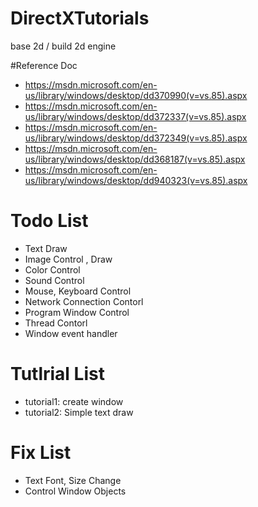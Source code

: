 # DirectXTutorials
base 2d / build 2d engine

#Reference Doc
- https://msdn.microsoft.com/en-us/library/windows/desktop/dd370990(v=vs.85).aspx
- https://msdn.microsoft.com/en-us/library/windows/desktop/dd372337(v=vs.85).aspx
- https://msdn.microsoft.com/en-us/library/windows/desktop/dd372349(v=vs.85).aspx
- https://msdn.microsoft.com/en-us/library/windows/desktop/dd368187(v=vs.85).aspx
- https://msdn.microsoft.com/en-us/library/windows/desktop/dd940323(v=vs.85).aspx

# Todo List   
- Text Draw
- Image Control , Draw
- Color Control
- Sound Control
- Mouse, Keyboard Control
- Network Connection Contorl
- Program Window Control
- Thread Contorl
- Window event handler

# Tutlrial List
- tutorial1: create window
- tutorial2: Simple text draw
   
# Fix List
- Text Font, Size Change
- Control Window Objects